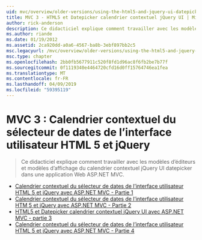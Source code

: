 ```yaml
---
uid: mvc/overview/older-versions/using-the-html5-and-jquery-ui-datepicker-popup-calendar-with-aspnet-mvc/index
title: MVC 3 - HTML5 et Datepicker calendrier contextuel jQuery UI | Microsoft Docs
author: rick-anderson
description: Ce didacticiel explique comment travailler avec les modèles d’éditeurs et modèles d’affichage du calendrier contextuel jQuery UI datepicker dans une application Web ASP.NET MVC.
ms.author: riande
ms.date: 01/19/2012
ms.assetid: 2ca920dd-a0a6-4567-ba8b-3ebf897bb2c5
msc.legacyurl: /mvc/overview/older-versions/using-the-html5-and-jquery-ui-datepicker-popup-calendar-with-aspnet-mvc
msc.type: chapter
ms.openlocfilehash: 2bb0fb5677911c520f8fd1d96ac8f6fb2be7b77f
ms.sourcegitcommit: 0f1119340e4464720cfd16d0ff15764746ea1fea
ms.translationtype: MT
ms.contentlocale: fr-FR
ms.lasthandoff: 04/09/2019
ms.locfileid: "59395119"
---
```

# <a name="mvc-3---the-html5-and-jquery-ui-datepicker-popup-calendar"></a>MVC 3 : Calendrier contextuel du sélecteur de dates de l’interface utilisateur HTML 5 et jQuery

> Ce didacticiel explique comment travailler avec les modèles d’éditeurs et modèles d’affichage du calendrier contextuel jQuery UI datepicker dans une application Web ASP.NET MVC.


- [Calendrier contextuel du sélecteur de dates de l’interface utilisateur HTML 5 et jQuery avec ASP.NET MVC - Partie 1](using-the-html5-and-jquery-ui-datepicker-popup-calendar-with-aspnet-mvc-part-1.md)
- [Calendrier contextuel du sélecteur de dates de l’interface utilisateur HTM 5 et jQuery avec ASP.NET MVC - Partie 2](using-the-html5-and-jquery-ui-datepicker-popup-calendar-with-aspnet-mvc-part-2.md)
- [HTML5 et Datepicker calendrier contextuel jQuery UI avec ASP.NET MVC - partie 3](using-the-html5-and-jquery-ui-datepicker-popup-calendar-with-aspnet-mvc-part-3.md)
- [Calendrier contextuel du sélecteur de dates de l’interface utilisateur HTML 5 et jQuery avec ASP.NET MVC - Partie 4](using-the-html5-and-jquery-ui-datepicker-popup-calendar-with-aspnet-mvc-part-4.md)
